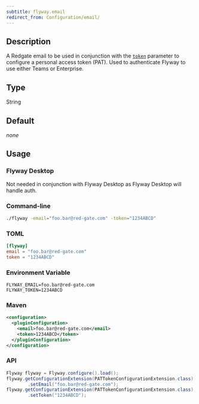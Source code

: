 ```yaml
---
subtitle: flyway.email
redirect_from: Configuration/email/
---
```


## Description

A Redgate email to be used in conjunction with the [`token`](<Configuration/Flyway Namespace/Flyway Token Setting>) parameter to
configure a personal access token (PAT). Used to authenticate Flyway to use either Teams or Enterprise.

## Type

String

## Default

<i>none</i>

## Usage

### Flyway Desktop

Not needed in conjunction with Flyway Desktop as Flyway Desktop will handle auth.

### Command-line

```bash
./flyway -email="foo.bar@red-gate.com" -token="1234ABCD"
```

### TOML

```toml
[flyway]
email = "foo.bar@red-gate.com"
token = "1234ABCD"
```

### Environment Variable

```properties
FLYWAY_EMAIL=foo.bar@red-gate.com
FLYWAY_TOKEN=1234ABCD
```

### Maven

```xml
<configuration>
  <pluginConfiguration>
    <email>foo.bar@red-gate.com</email>
    <token>1234ABCD</token>
  </pluginConfiguration>
</configuration>
```

### API

```java
Flyway flyway = Flyway.configure().load();
flyway.getConfigurationExtension(PATTokenConfigurationExtension.class)
        .setEmail("foo.bar@red-gate.com");
flyway.getConfigurationExtension(PATTokenConfigurationExtension.class)
        .setToken("1234ABCD");  
```
